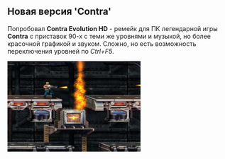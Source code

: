 <!--2021-03-27 19:27:11-->
## Новая версия 'Contra'
Попробовал **Contra Evolution HD** - ремейк для ПК легендарной игры **Contra** с приставок 90-х с теми же уровнями и музыкой, но более красочной графикой и звуком.
Сложно, но есть возможность переключения уровней по *Ctrl+F5*.

![Contra HD](Contra-Evolution-HD.jpg)